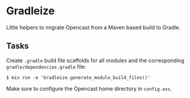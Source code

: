 # Gradleize

Little helpers to migrate Opencast from a Maven based build to Gradle.

## Tasks

Create `.gradle` build file scaffolds for all modules and the corresponding
`gradle/dependencies.gradle` file:

    $ mix run -e 'Gradleize.generate_module_build_files()'

Make sure to configure the Opencast home directory in `config.exs`.

